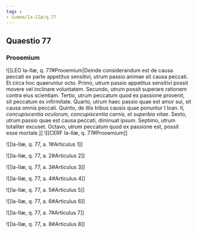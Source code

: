 ```yaml
---
tags : 
- Summa/Ia-IIæ/q.77
---
```


## Quaestio 77

### Prooemium

![[LEO Ia-IIæ, q. 77#Prooemium|Deinde considerandum est de causa peccati ex parte appetitus sensitivi, utrum passio animae sit causa peccati. Et circa hoc quaeruntur octo. Primo, utrum passio appetitus sensitivi possit movere vel inclinare voluntatem. Secundo, utrum possit superare rationem contra eius scientiam. Tertio, utrum peccatum quod ex passione provenit, sit peccatum ex infirmitate. Quarto, utrum haec passio quae est amor sui, sit causa omnis peccati. Quinto, de illis tribus causis quae ponuntur I Ioan. II, *concupiscentia oculorum, concupiscentia carnis, et superbia vitae*. Sexto, utrum passio quae est causa peccati, diminuat ipsum. Septimo, utrum totaliter excuset. Octavo, utrum peccatum quod ex passione est, possit esse mortale.]]
![[CERF Ia-IIæ, q. 77#Prooemium]]

![[Ia-IIæ, q. 77, a. 1#Articulus 1]]

![[Ia-IIæ, q. 77, a. 2#Articulus 2]]

![[Ia-IIæ, q. 77, a. 3#Articulus 3]]

![[Ia-IIæ, q. 77, a. 4#Articulus 4]]

![[Ia-IIæ, q. 77, a. 5#Articulus 5]]

![[Ia-IIæ, q. 77, a. 6#Articulus 6]]

![[Ia-IIæ, q. 77, a. 7#Articulus 7]]

![[Ia-IIæ, q. 77, a. 8#Articulus 8]]

